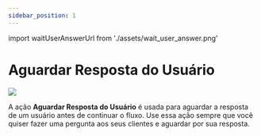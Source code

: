 ```yaml
---
sidebar_position: 1
---
```


import waitUserAnswerUrl from './assets/wait_user_answer.png'

# Aguardar Resposta do Usuário

<img src={waitUserAnswerUrl} width={180} />

A ação **Aguardar Resposta do Usuário** é usada para aguardar a resposta de um usuário antes de continuar o fluxo. Use essa ação sempre que você quiser fazer uma pergunta aos seus clientes e aguardar por sua resposta.